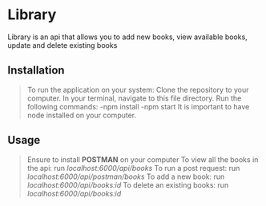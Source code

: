 # Library

Library is an api that allows you to add new books, view available books, update and delete existing books

## Installation

>To run the application on your system:
>Clone the repository to your computer.
>In your terminal, navigate to this file directory. 
>Run the following commands:
-npm install
-npm start 
>It is important to have node installed on your computer.

## Usage

>Ensure to install **POSTMAN** on your computer
>To view all the books in the api: run *localhost:6000/api/books*
>To run a post request: run *localhost:6000/api/postman/books*
>To add a new book: run *localhost:6000/api/books:id*
>To delete an existing books: run *localhost:6000/api/books:id*
